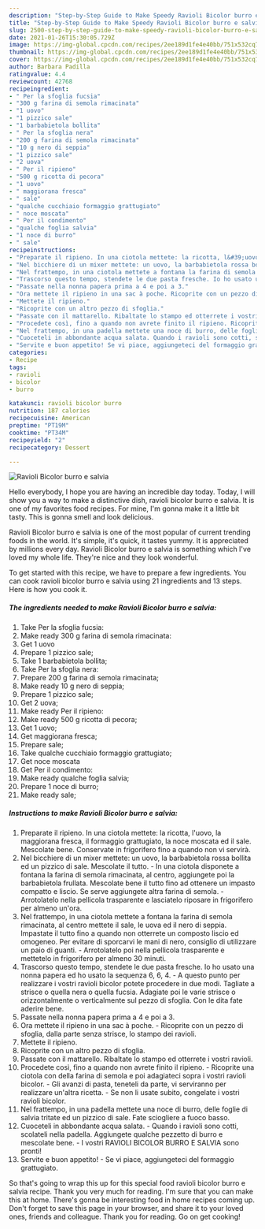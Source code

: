 ```yaml
---
description: "Step-by-Step Guide to Make Speedy Ravioli Bicolor burro e salvia"
title: "Step-by-Step Guide to Make Speedy Ravioli Bicolor burro e salvia"
slug: 2500-step-by-step-guide-to-make-speedy-ravioli-bicolor-burro-e-salvia
date: 2021-01-26T15:30:05.729Z
image: https://img-global.cpcdn.com/recipes/2ee189d1fe4e40bb/751x532cq70/ravioli-bicolor-burro-e-salvia-recipe-main-photo.jpg
thumbnail: https://img-global.cpcdn.com/recipes/2ee189d1fe4e40bb/751x532cq70/ravioli-bicolor-burro-e-salvia-recipe-main-photo.jpg
cover: https://img-global.cpcdn.com/recipes/2ee189d1fe4e40bb/751x532cq70/ravioli-bicolor-burro-e-salvia-recipe-main-photo.jpg
author: Barbara Padilla
ratingvalue: 4.4
reviewcount: 42768
recipeingredient:
- " Per la sfoglia fucsia"
- "300 g farina di semola rimacinata"
- "1 uovo"
- "1 pizzico sale"
- "1 barbabietola bollita"
- " Per la sfoglia nera"
- "200 g farina di semola rimacinata"
- "10 g nero di seppia"
- "1 pizzico sale"
- "2 uova"
- " Per il ripieno"
- "500 g ricotta di pecora"
- "1 uovo"
- " maggiorana fresca"
- " sale"
- "qualche cucchiaio formaggio grattugiato"
- " noce moscata"
- " Per il condimento"
- "qualche foglia salvia"
- "1 noce di burro"
- " sale"
recipeinstructions:
- "Preparate il ripieno. In una ciotola mettete: la ricotta, l&#39;uovo, la maggiorana fresca, il formaggio grattugiato, la noce moscata ed il sale. Mescolate bene. Conservate in frigorifero fino a quando non vi servirà."
- "Nel bicchiere di un mixer mettete: un uovo, la barbabietola rossa bollita ed un pizzico di sale. Mescolate il tutto. In una ciotola disponete a fontana la farina di semola rimacinata, al centro, aggiungete poi la barbabietola frullata. Mescolate bene il tutto fino ad ottenere un impasto compatto e liscio. Se serve aggiungete altra farina di semola. Arrotolatelo nella pellicola trasparente e lasciatelo riposare in frigorifero per almeno un&#39;ora."
- "Nel frattempo, in una ciotola mettete a fontana la farina di semola rimacinata, al centro mettete il sale, le uova ed il nero di seppia. Impastate il tutto fino a quando non otterrete un composto liscio ed omogeneo. Per evitare di sporcarvi le mani di nero, consiglio di utilizzare un paio di guanti. Arrotolatelo poi nella pellicola trasparente e mettetelo in frigorifero per almeno 30 minuti."
- "Trascorso questo tempo, stendete le due pasta fresche. Io ho usato una nonna papera ed ho usato la sequenza 6, 6, 4. A questo punto per realizzare i vostri ravioli bicolor potete procedere in due modi. Tagliate a strisce o quella nera o quella fucsia. Adagiate poi le varie strisce o orizzontalmente o verticalmente sul pezzo di sfoglia. Con le dita fate aderire bene."
- "Passate nella nonna papera prima a 4 e poi a 3."
- "Ora mettete il ripieno in una sac à poche. Ricoprite con un pezzo di sfoglia, dalla parte senza strisce, lo stampo dei ravioli."
- "Mettete il ripieno."
- "Ricoprite con un altro pezzo di sfoglia."
- "Passate con il mattarello. Ribaltate lo stampo ed otterrete i vostri ravioli."
- "Procedete così, fino a quando non avrete finito il ripieno. Ricoprite una ciotola con della farina di semola e poi adagiateci sopra i vostri ravioli bicolor. Gli avanzi di pasta, teneteli da parte, vi serviranno per realizzare un&#39;altra ricetta. Se non li usate subito, congelate i vostri ravioli bicolor."
- "Nel frattempo, in una padella mettete una noce di burro, delle foglie di salvia tritate ed un pizzico di sale. Fate sciogliere a fuoco basso."
- "Cuoceteli in abbondante acqua salata. Quando i ravioli sono cotti, scolateli nella padella. Aggiungete qualche pezzetto di burro e mescolate bene. I vostri RAVIOLI BICOLOR BURRO E SALVIA sono pronti!"
- "Servite e buon appetito! Se vi piace, aggiungeteci del formaggio grattugiato."
categories:
- Recipe
tags:
- ravioli
- bicolor
- burro

katakunci: ravioli bicolor burro 
nutrition: 187 calories
recipecuisine: American
preptime: "PT19M"
cooktime: "PT34M"
recipeyield: "2"
recipecategory: Dessert

---
```



![Ravioli Bicolor burro e salvia](https://img-global.cpcdn.com/recipes/2ee189d1fe4e40bb/751x532cq70/ravioli-bicolor-burro-e-salvia-recipe-main-photo.jpg)

Hello everybody, I hope you are having an incredible day today. Today, I will show you a way to make a distinctive dish, ravioli bicolor burro e salvia. It is one of my favorites food recipes. For mine, I'm gonna make it a little bit tasty. This is gonna smell and look delicious.

Ravioli Bicolor burro e salvia is one of the most popular of current trending foods in the world. It's simple, it's quick, it tastes yummy. It is appreciated by millions every day. Ravioli Bicolor burro e salvia is something which I've loved my whole life. They're nice and they look wonderful.




To get started with this recipe, we have to prepare a few ingredients. You can cook ravioli bicolor burro e salvia using 21 ingredients and 13 steps. Here is how you cook it.

<!--inarticleads1-->

##### The ingredients needed to make Ravioli Bicolor burro e salvia:

1. Take  Per la sfoglia fucsia:
1. Make ready 300 g farina di semola rimacinata:
1. Get 1 uovo
1. Prepare 1 pizzico sale;
1. Take 1 barbabietola bollita;
1. Take  Per la sfoglia nera:
1. Prepare 200 g farina di semola rimacinata;
1. Make ready 10 g nero di seppia;
1. Prepare 1 pizzico sale;
1. Get 2 uova;
1. Make ready  Per il ripieno:
1. Make ready 500 g ricotta di pecora;
1. Get 1 uovo;
1. Get  maggiorana fresca;
1. Prepare  sale;
1. Take qualche cucchiaio formaggio grattugiato;
1. Get  noce moscata
1. Get  Per il condimento:
1. Make ready qualche foglia salvia;
1. Prepare 1 noce di burro;
1. Make ready  sale;




<!--inarticleads2-->

##### Instructions to make Ravioli Bicolor burro e salvia:

1. Preparate il ripieno. In una ciotola mettete: la ricotta, l&#39;uovo, la maggiorana fresca, il formaggio grattugiato, la noce moscata ed il sale. Mescolate bene. Conservate in frigorifero fino a quando non vi servirà.
1. Nel bicchiere di un mixer mettete: un uovo, la barbabietola rossa bollita ed un pizzico di sale. Mescolate il tutto. - In una ciotola disponete a fontana la farina di semola rimacinata, al centro, aggiungete poi la barbabietola frullata. Mescolate bene il tutto fino ad ottenere un impasto compatto e liscio. Se serve aggiungete altra farina di semola. - Arrotolatelo nella pellicola trasparente e lasciatelo riposare in frigorifero per almeno un&#39;ora.
1. Nel frattempo, in una ciotola mettete a fontana la farina di semola rimacinata, al centro mettete il sale, le uova ed il nero di seppia. Impastate il tutto fino a quando non otterrete un composto liscio ed omogeneo. Per evitare di sporcarvi le mani di nero, consiglio di utilizzare un paio di guanti. - Arrotolatelo poi nella pellicola trasparente e mettetelo in frigorifero per almeno 30 minuti.
1. Trascorso questo tempo, stendete le due pasta fresche. Io ho usato una nonna papera ed ho usato la sequenza 6, 6, 4. - A questo punto per realizzare i vostri ravioli bicolor potete procedere in due modi. Tagliate a strisce o quella nera o quella fucsia. Adagiate poi le varie strisce o orizzontalmente o verticalmente sul pezzo di sfoglia. Con le dita fate aderire bene.
1. Passate nella nonna papera prima a 4 e poi a 3.
1. Ora mettete il ripieno in una sac à poche. - Ricoprite con un pezzo di sfoglia, dalla parte senza strisce, lo stampo dei ravioli.
1. Mettete il ripieno.
1. Ricoprite con un altro pezzo di sfoglia.
1. Passate con il mattarello. Ribaltate lo stampo ed otterrete i vostri ravioli.
1. Procedete così, fino a quando non avrete finito il ripieno. - Ricoprite una ciotola con della farina di semola e poi adagiateci sopra i vostri ravioli bicolor. - Gli avanzi di pasta, teneteli da parte, vi serviranno per realizzare un&#39;altra ricetta. - Se non li usate subito, congelate i vostri ravioli bicolor.
1. Nel frattempo, in una padella mettete una noce di burro, delle foglie di salvia tritate ed un pizzico di sale. Fate sciogliere a fuoco basso.
1. Cuoceteli in abbondante acqua salata. - Quando i ravioli sono cotti, scolateli nella padella. Aggiungete qualche pezzetto di burro e mescolate bene. - I vostri RAVIOLI BICOLOR BURRO E SALVIA sono pronti!
1. Servite e buon appetito! - Se vi piace, aggiungeteci del formaggio grattugiato.




So that's going to wrap this up for this special food ravioli bicolor burro e salvia recipe. Thank you very much for reading. I'm sure that you can make this at home. There's gonna be interesting food in home recipes coming up. Don't forget to save this page in your browser, and share it to your loved ones, friends and colleague. Thank you for reading. Go on get cooking!
